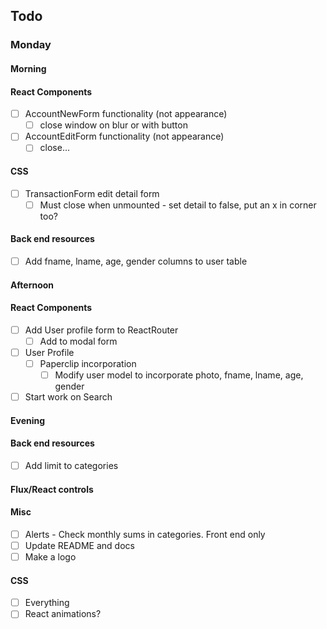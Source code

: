 ## Todo
### Monday
#### Morning
#### React Components
- [ ] AccountNewForm functionality (not appearance)
  - [ ] close window on blur or with button
- [ ] AccountEditForm functionality (not appearance)
  - [ ] close...
#### CSS
- [ ] TransactionForm edit detail form
  - [ ] Must close when unmounted - set detail to false, put an x in corner too?
#### Back end resources
  - [ ] Add fname, lname, age, gender columns to user table
#### Afternoon
#### React Components
- [ ] Add User profile form to ReactRouter
  - [ ] Add to modal form
- [ ] User Profile
  - [ ] Paperclip incorporation
    - [ ] Modify user model to incorporate photo, fname, lname, age, gender
- [ ] Start work on Search
#### Evening
#### Back end resources
- [ ] Add limit to categories
#### Flux/React controls
#### Misc
- [ ] Alerts - Check monthly sums in categories.  Front end only
- [ ] Update README and docs
- [ ] Make a logo
#### CSS
- [ ] Everything
- [ ] React animations?

